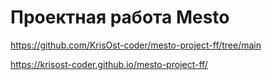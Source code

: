 # Проектная работа Mesto

https://github.com/KrisOst-coder/mesto-project-ff/tree/main

https://krisost-coder.github.io/mesto-project-ff/
